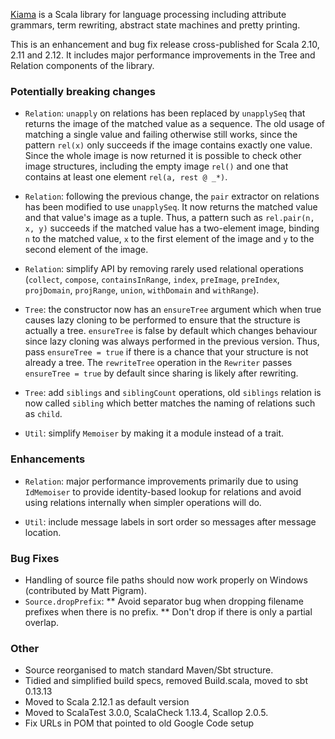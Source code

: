 [Kiama](https://bitbucket.org/inkytonik/kiama) is a Scala library for language processing including attribute grammars, term rewriting, abstract state machines and pretty printing.

This is an enhancement and bug fix release cross-published for Scala 2.10, 2.11 and 2.12. It includes major performance improvements in the Tree and Relation components of the library.

### Potentially breaking changes

 * `Relation`: `unapply` on relations has been replaced by `unapplySeq` that returns the image of the matched value as a sequence. The old usage of matching a single value and failing otherwise still works, since the pattern `rel(x)` only succeeds if the image contains exactly one value. Since the whole image is now returned it is possible to check other image structures, including the empty image `rel()` and one that contains at least one element `rel(a, rest @ _*)`.

* `Relation`: following the previous change, the `pair` extractor on relations has been modified to use `unapplySeq`. It now returns the matched value and that value's image as a tuple. Thus, a pattern such as `rel.pair(n, x, y)` succeeds if the matched value has a two-element image, binding `n` to the matched value, `x` to the first element of the image and `y` to the second element of the image.

* `Relation`: simplify API by removing rarely used relational operations (`collect`, `compose`, `containsInRange`, `index`, `preImage`, `preIndex`, `projDomain`, `projRange`, `union`, `withDomain` and `withRange`).

* `Tree`: the constructor now has an `ensureTree` argument which when true causes lazy cloning to be performed to ensure that the structure is actually a tree. `ensureTree` is false by default which changes behaviour since lazy cloning was always performed in the previous version. Thus, pass `ensureTree = true` if there is a chance that your structure is not already a tree. The `rewriteTree` operation in the `Rewriter` passes `ensureTree = true` by default since sharing is likely after rewriting.

* `Tree`: add `siblings` and `siblingCount` operations, old `siblings` relation is now called `sibling` which better matches the naming of relations such as `child`.

* `Util`: simplify `Memoiser` by making it a module instead of a trait.

### Enhancements

* `Relation`: major performance improvements primarily due to using `IdMemoiser` to provide identity-based lookup for relations and avoid using relations internally when simpler operations will do.

* `Util`: include message labels in sort order so messages after message location.

### Bug Fixes

* Handling of source file paths should now work properly on Windows (contributed by Matt Pigram).
* `Source.dropPrefix`:
** Avoid separator bug when dropping filename prefixes when there is no prefix.
** Don't drop if there is only a partial overlap.

### Other

* Source reorganised to match standard Maven/Sbt structure.
* Tidied and simplified build specs, removed Build.scala, moved to sbt 0.13.13
* Moved to Scala 2.12.1 as default version
* Moved to ScalaTest 3.0.0, ScalaCheck 1.13.4, Scallop 2.0.5.
* Fix URLs in POM that pointed to old Google Code setup
